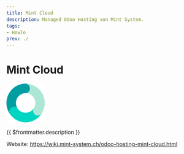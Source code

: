 ```yaml
---
title: Mint Cloud
description: Managed Odoo Hosting von Mint System.
tags:
- HowTo
prev: ./
---
```

# Mint Cloud
![](attachments/mint-system-favicon.png)

{{ $frontmatter.description }}

Website: <https://wiki.mint-system.ch/odoo-hosting-mint-cloud.html>

